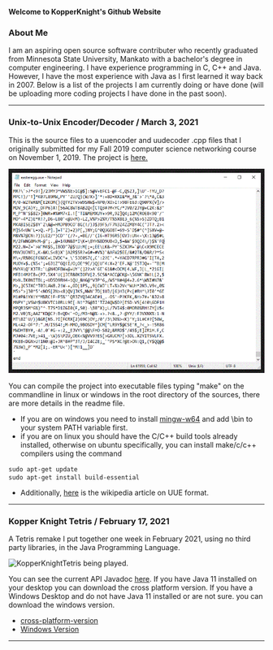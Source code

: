 
**Welcome to KopperKnight's Github Website**

### About Me

I am an aspiring open source software contributer who recently graduated from Minnesota State University, Mankato with
a bachelor's degree in computer engineering. I have experience programming in C, C++ and Java. However, I have the most experience with
Java as I first learned it way back in 2007. Below is a list of the projects I am currently doing or have done (will be uploading more coding projects
I have done in the past soon).

***
### Unix-to-Unix Encoder/Decoder / March 3, 2021

This is the source files to a uuencoder and uudecoder .cpp files that I originally submitted for 
my Fall 2019 computer science networking course on November 1, 2019. The project is [here.](https://github.com/KopperKnight/uue2019)

![UUE format converts any file to safe-for-transmission ascii text](kopperknightuue.gif)

You can compile the project into executable files typing "make" on the commandline in linux or windows in the root directory of the sources, there are more details in the readme file.

- If you are on windows you need to install [mingw-w64](http://mingw-w64.org/) and add <mingw-location>\bin to your system PATH variable first. 
- if you are on linux you should have the C/C++ build tools already installed, otherwise on ubuntu specifically, you can install make/c/c++ compilers using the command 
```
sudo apt-get update
sudo apt-get install build-essential
```

- Additionally, [here](https://en.wikipedia.org/wiki/Uuencoding) is the wikipedia article on UUE format.

***

### Kopper Knight Tetris / February 17, 2021

A Tetris remake I put together one week in February 2021, using no third party libraries, in the Java Programming Language. 


![KopperKnightTetris being played.](kopperknighttetris500w.gif)  


You can see the current API Javadoc [here](kopperknighttetris/index.html). If you have Java 11 installed on your desktop you can download the cross platform version. If you have a Windows Desktop and do not have Java 11 installed or are not sure. you can download the windows version. 


- [cross-platform-version](https://github.com/KopperKnight/KopperKnightTetris/releases/tag/0.212jar) 
- [Windows Version](https://github.com/KopperKnight/KopperKnightTetris/releases/tag/0.212win)

***

<!---This is a work in progress for now. As my projects progress I will post them here.-->

<!---In the meantime the default template filler will exist below this line. -->
<!---____________________-->

<!---Test link. Click [HERE](myhtmlpage.html)-->

<!---You can use the [editor on GitHub](https://github.com/KopperKnight/kopperknight.github.io/edit/main/index.md) to maintain and preview the content for your website in Markdown files.-->

<!---Whenever you commit to this repository, GitHub Pages will run [Jekyll](https://jekyllrb.com/) to rebuild the pages in your site, from the content in your Markdown files.-->

<!---### Markdown-->

<!---Markdown **is a lightweight** and easy-to-use syntax for styling your writing. It includes conventions for-->

<!---```markdown-->
<!---Syntax highlighted code block-->

<!---# Header 1-->
<!---## Header 2-->
<!---### Header 3-->

<!---- Bulleted-->
<!---- List-->

<!---1. Numbered-->
<!---2. List-->

<!---**Bold** and _Italic_ and `Code` text-->

<!---[Link](url) and ![Image](src)-->
<!---```-->

<!---For more details see [GitHub Flavored Markdown](https://guides.github.com/features/mastering-markdown/). -->

<!---### Jekyll Themes-->

<!---Your Pages site will use the layout and styles from the Jekyll theme you have selected in your [repository settings](https://github.com/KopperKnight/kopperknight.github.io/settings). The name of this theme is saved in the Jekyll `_config.yml` configuration file.-->

<!---### Support or Contact -->

<!---Having trouble with Pages? Check out our [documentation](https://docs.github.com/categories/github-pages-basics/) or [contact support](https://support.github.com/contact) and we’ll help you sort it out. -->
